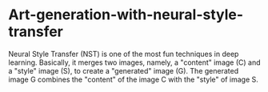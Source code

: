 # Art-generation-with-neural-style-transfer
Neural Style Transfer (NST) is one of the most fun techniques in deep learning. Basically, it merges two images, namely, a "content" image (C) and a "style" image (S), to create a "generated" image (G). The generated image G combines the "content" of the image C with the "style" of image S. 
